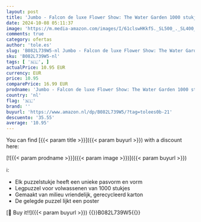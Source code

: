 ```yaml
---
layout: post
title: 'Jumbo - Falcon de luxe Flower Show: The Water Garden 1000 stukjes'
date: 2024-10-08 05:11:37
image: 'https://m.media-amazon.com/images/I/61clswHKkfS._SL500_._SL400_.jpg'
comments: true
category: ofertas
author: 'tole.es'
slug: 'B082L739W5-nl Jumbo - Falcon de luxe Flower Show: The Water Garden 1000...'
sku: 'B082L739W5-nl'
tags: [ '🇳🇱', ]
actualPrice: 10.95 EUR
currency: EUR
price: 10.95
comparePrice: 16.99 EUR
prodname: 'Jumbo - Falcon de luxe Flower Show: The Water Garden 1000 stukjes'
country: 'nl'
flag: '🇳🇱'
brand: ''
buyurl: 'https://www.amazon.nl/dp/B082L739W5/?tag=tolees0b-21'
descuento: '35.55'
average: '10.95'
---
```


You can find [{{< param title >}}]({{< param buyurl >}}) with a discount here:

[![{{< param prodname >}}]({{< param image >}})]({{< param buyurl >}})

ℹ️:

- Elk puzzelstukje heeft een unieke pasvorm en vorm
- Legpuzzel voor volwassenen van 1000 stukjes
- Gemaakt van milieu vriendelijk, gerecycleerd karton
- De gelegde puzzel lijkt een poster

[🛒 Buy it!!]({{< param buyurl >}})
{{<world>}}B082L739W5{{</world>}}
